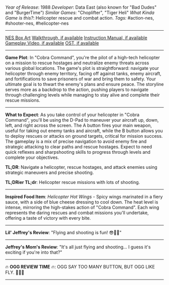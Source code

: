 *Year of Release*: 1988
*Developer*: Data East (also known for "Bad Dudes" and "BurgerTime")
*Similar Games*: "Choplifter", "Tiger Heli"
*What Kinda Game is this?*: Helicopter rescue and combat action.
*Tags:* #action-nes, #shooter-nes, #helicopter-nes

---
[NES Box Art](https://www.google.com/search?tbm=isch&q=NES+Box+Art+Cobra+Command) 
[Walkthrough, if available](https://www.google.com/search?q=Walkthrough+NES+Cobra+Command)
[Instruction Manual, if available](https://www.google.com/search?q=NES+Instruction+Manual+Cobra+Command)
[Gameplay Video, if available](https://www.youtube.com/results?search_query=gameplay+NES+Cobra+Command) 
[OST, if available](https://www.youtube.com/results?search_query=gameplay+NES+Cobra+Command+OST)

- - -
**Game Plot**: In "Cobra Command", you're the pilot of a high-tech helicopter on a mission to rescue hostages and neutralize enemy threats across various global locations. The game's plot is straightforward: navigate your helicopter through enemy territory, facing off against tanks, enemy aircraft, and fortifications to save prisoners of war and bring them to safety. Your ultimate goal is to thwart the enemy's plans and ensure peace. The storyline serves more as a backdrop to the action, pushing players to navigate through challenging levels while managing to stay alive and complete their rescue missions.

- - -
**What to Expect**: As you take control of your helicopter in "Cobra Command", you'll be using the D-Pad to maneuver your aircraft up, down, left, and right across the screen. The A button fires your main weapon, useful for taking out enemy tanks and aircraft, while the B button allows you to deploy rescues or attacks on ground targets, critical for mission success. The gameplay is a mix of precise navigation to avoid enemy fire and strategic attacking to clear paths and rescue hostages. Expect to need quick reflexes and sharpshooting skills to progress through levels and complete your objectives.

**TL;DR**: Navigate a helicopter, rescue hostages, and attack enemies using strategic maneuvers and precise shooting.

**TL;DRier TL;dr**: Helicopter rescue missions with lots of shooting.

---
**Inspired Food Item**: *Helicopter Hot Wings* - Spicy wings marinated in a fiery sauce, with a side of blue cheese dressing to cool down. The heat level is intense, mirroring the high-stakes action of "Cobra Command". Each wing represents the daring rescues and combat missions you'll undertake, offering a taste of victory with every bite.

---
**Lil' Jeffrey's Review**: "Flying and shooting is fun! 😎🚁💥"

---
**Jeffrey's Mom's Review**: "It's all just flying and shooting... I guess it's exciting if you're into that?"

---
🔥 **OGG REVIEW TIME** 🔥: OGG SAY TOO MANY BUTTON, BUT OGG LIKE FLY. 🚁😡🔥

---